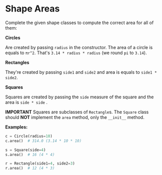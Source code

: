 # Shape Areas

Complete the given shape classes to compute the correct area for all of them:

**Circles**

Are created by passing `radius` in the constructor. The area of a circle is equals to `πr^2`. That's `3.14 * radius * radius` (we round `pi` to `3.14`).

**Rectangles**

They're created by passing `side1` and `side2` and area is equals to `side1 * side2`.

**Squares**

Squares are created by passing the `side` measure of the square and the area is `side * side` .

**IMPORTANT** Squares are subclasses of `Rectangle`s. The `Square` class should **NOT** implement the `area` method, only the `__init__` method.

**Examples:**

```python
c = Circle(radius=10)
c.area()  # 314.0 (3.14 * 10 * 10)

s = Square(side=4)
s.area()  # 16 (4 * 4)

r = Rectangle(side1=4, side2=3)
r.area()  # 12 (4 * 3)
```
